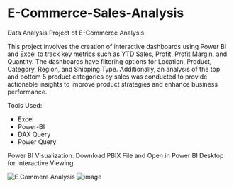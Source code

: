 # E-Commerce-Sales-Analysis
Data Analysis Project of E-Commerce Analysis

This project involves the creation of interactive dashboards using Power BI and Excel to track key metrics such as YTD Sales, Profit, Profit Margin, and Quantity. The dashboards have filtering options for Location, Product, Category, Region, and Shipping Type. Additionally, an analysis of the top and bottom 5 product categories by sales was conducted to provide actionable insights to improve product strategies and enhance business performance.

Tools Used:
<ul>
  <li>Excel </li>
  <li>Power-BI</li>
  <li>DAX Query</li>
  <li>Power Query</li>
</ul>

Power BI Visualization:
Download PBIX File and Open in Power BI Desktop for Interactive Viewing.

![E Commere Analysis](https://github.com/user-attachments/assets/4380710c-0b23-4c30-9b73-6f7f48b55800)
![image](https://github.com/user-attachments/assets/f26bec43-6155-41e4-9fa2-fbdfcfd1470b)

